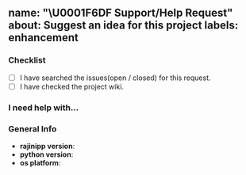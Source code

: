 name: "\U0001F6DF Support/Help Request"
about: Suggest an idea for this project
labels: enhancement
---

### Checklist
- [ ] I have searched the issues(open / closed) for this request.
- [ ] I have checked the project wiki.

### I need help with...
<!-- Please explain your problem here... -->

### General Info
* **rajinipp version**:
  <!-- command: rajinipp version -->
* **python version**:
  <!-- command: python --version -->
* **os platform**:
